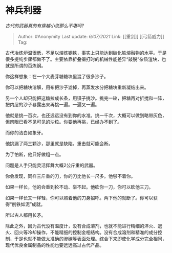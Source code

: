 # 神兵利器
*古代的武器真的有穿越小说那么不堪吗?*

> Author: #Anonymity
> Last update: *6/07/2021* 
> Link: [[重剑]] [[弓箭威力]]
> Tag:   

 
古代冶炼炉温很低，不足以熔炼钢铁，事实上只能达到碳化铁熔融物的水平。于是很多提纯步骤都做不了。主要依靠折叠锻打时的机械性能差异“敲脱”杂质渣块，也就是所谓的百炼钢。

你这样想象：在一个大麦芽糖糖块里混了很多沙子。

你可以把糖块溶解，用布把沙子滤掉，再蒸发水分把糖块重新凝结出来。

另一个人却只能把这糖拉成长条，用镊子挑沙。挑完一轮，把糖再对折搅和一阵，把内层的沙子暴露出来再挑一遍。一遍又一遍。

他就是挑一百次，也还远远没有到你的水准。挑一千次，大概可以做到略带灰色，但肉眼已看不见可见的沙粒。你要他再挑，已经办不到了。

而你的洁白如象牙。

他挑漏了两三颗沙，那里就是缺陷。重击就可能会断。

为了怕断，他只好做粗一点。

问题是人手只能灵活挥舞大概2公斤重的武器。

你会发现，同样三斤重的刀，你的刀比他长一尺多。他够不着你。

如果一样长，他的会重到抡不动、举不起。他砍你一刀，你可以砍他三刀。

如果一样长又一样轻，你可以照着他的刀身招呼。两下他的就断了。你可以获得“削铁如泥”成就。

所以古人都用长矛。

除此之外，因为古代没有温度计，没有合成溶剂，也就不能进行精细的淬火、退火、回火等冷却操作，不能精细的控制金相结构。没有合成溶剂和精准的成分控制，于是也就不能做太准确的渗碳等表面处理。综合下来即使化学成分完全相同，现代优良金属制品的性能也要远远高过古代产品。




